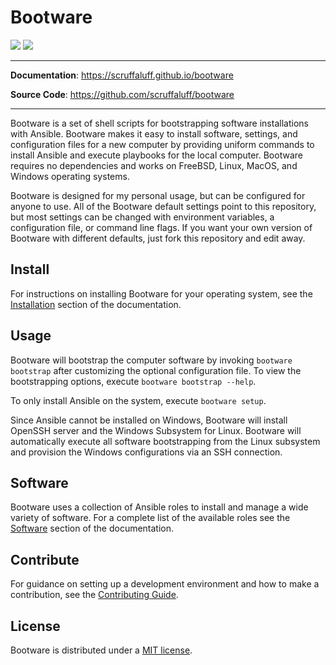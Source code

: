 # Bootware

![](https://img.shields.io/github/repo-size/scruffaluff/bootware)
![](https://img.shields.io/github/license/scruffaluff/bootware)

---

**Documentation**: https://scruffaluff.github.io/bootware

**Source Code**: https://github.com/scruffaluff/bootware

---

Bootware is a set of shell scripts for bootstrapping software installations with
Ansible. Bootware makes it easy to install software, settings, and configuration
files for a new computer by providing uniform commands to install Ansible and
execute playbooks for the local computer. Bootware requires no dependencies and
works on FreeBSD, Linux, MacOS, and Windows operating systems.

Bootware is designed for my personal usage, but can be configured for anyone to
use. All of the Bootware default settings point to this repository, but most
settings can be changed with environment variables, a configuration file, or
command line flags. If you want your own version of Bootware with different
defaults, just fork this repository and edit away.

## Install

For instructions on installing Bootware for your operating system, see the
[Installation](https://scruffaluff.github.io/bootware/install) section of the
documentation.

## Usage

Bootware will bootstrap the computer software by invoking `bootware bootstrap`
after customizing the optional configuration file. To view the bootstrapping
options, execute `bootware bootstrap --help`.

To only install Ansible on the system, execute `bootware setup`.

Since Ansible cannot be installed on Windows, Bootware will install OpenSSH
server and the Windows Subsystem for Linux. Bootware will automatically execute
all software bootstrapping from the Linux subsystem and provision the Windows
configurations via an SSH connection.

## Software

Bootware uses a collection of Ansible roles to install and manage a wide variety
of software. For a complete list of the available roles see the
[Software](https://scruffaluff.github.io/bootware/software) section of the
documentation.

## Contribute

For guidance on setting up a development environment and how to make a
contribution, see the
[Contributing Guide](https://github.com/scruffaluff/bootware/blob/master/CONTRIBUTING.md).

## License

Bootware is distributed under a
[MIT license](https://github.com/scruffaluff/bootware/blob/master/LICENSE.md).
